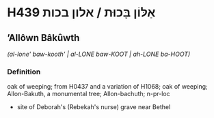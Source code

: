 # H439 אַלּוֹן בָּכוּת / אלון בכות

## ʼAllôwn Bâkûwth

_(al-lone' baw-kooth' | al-LONE baw-KOOT | ah-LONE ba-HOOT)_

### Definition

oak of weeping; from H0437 and a variation of H1068; oak of weeping; Allon-Bakuth, a monumental tree; Allon-bachuth; n-pr-loc

- site of Deborah's (Rebekah's nurse) grave near Bethel
